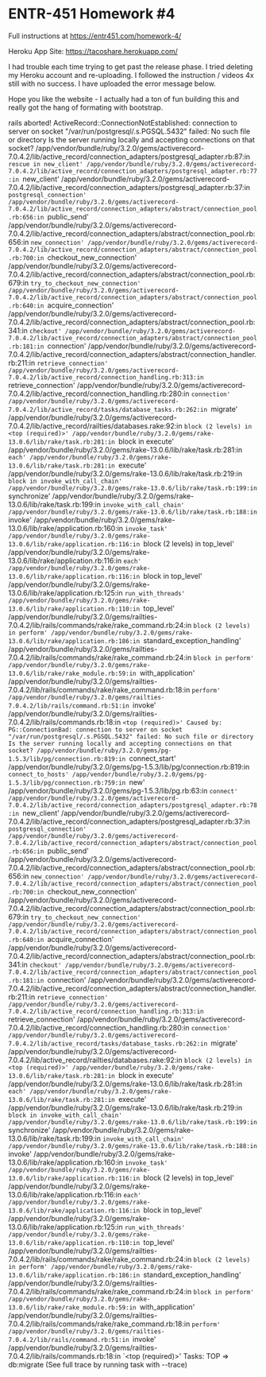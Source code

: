 # ENTR-451 Homework #4

Full instructions at https://entr451.com/homework-4/

Heroku App Site:
https://tacoshare.herokuapp.com/

I had trouble each time trying to get past the release phase. I tried deleting my Heroku account and re-uploading. I followed the instruction / videos 4x still with no success. I have uploaded the error message below. 

Hope you like the website - I actually had a ton of fun building this and really got the hang of formating with bootstrap. 

rails aborted!
ActiveRecord::ConnectionNotEstablished: connection to server on socket "/var/run/postgresql/.s.PGSQL.5432" failed: No such file or directory
	Is the server running locally and accepting connections on that socket?
/app/vendor/bundle/ruby/3.2.0/gems/activerecord-7.0.4.2/lib/active_record/connection_adapters/postgresql_adapter.rb:87:in `rescue in new_client'
/app/vendor/bundle/ruby/3.2.0/gems/activerecord-7.0.4.2/lib/active_record/connection_adapters/postgresql_adapter.rb:77:in `new_client'
/app/vendor/bundle/ruby/3.2.0/gems/activerecord-7.0.4.2/lib/active_record/connection_adapters/postgresql_adapter.rb:37:in `postgresql_connection'
/app/vendor/bundle/ruby/3.2.0/gems/activerecord-7.0.4.2/lib/active_record/connection_adapters/abstract/connection_pool.rb:656:in `public_send'
/app/vendor/bundle/ruby/3.2.0/gems/activerecord-7.0.4.2/lib/active_record/connection_adapters/abstract/connection_pool.rb:656:in `new_connection'
/app/vendor/bundle/ruby/3.2.0/gems/activerecord-7.0.4.2/lib/active_record/connection_adapters/abstract/connection_pool.rb:700:in `checkout_new_connection'
/app/vendor/bundle/ruby/3.2.0/gems/activerecord-7.0.4.2/lib/active_record/connection_adapters/abstract/connection_pool.rb:679:in `try_to_checkout_new_connection'
/app/vendor/bundle/ruby/3.2.0/gems/activerecord-7.0.4.2/lib/active_record/connection_adapters/abstract/connection_pool.rb:640:in `acquire_connection'
/app/vendor/bundle/ruby/3.2.0/gems/activerecord-7.0.4.2/lib/active_record/connection_adapters/abstract/connection_pool.rb:341:in `checkout'
/app/vendor/bundle/ruby/3.2.0/gems/activerecord-7.0.4.2/lib/active_record/connection_adapters/abstract/connection_pool.rb:181:in `connection'
/app/vendor/bundle/ruby/3.2.0/gems/activerecord-7.0.4.2/lib/active_record/connection_adapters/abstract/connection_handler.rb:211:in `retrieve_connection'
/app/vendor/bundle/ruby/3.2.0/gems/activerecord-7.0.4.2/lib/active_record/connection_handling.rb:313:in `retrieve_connection'
/app/vendor/bundle/ruby/3.2.0/gems/activerecord-7.0.4.2/lib/active_record/connection_handling.rb:280:in `connection'
/app/vendor/bundle/ruby/3.2.0/gems/activerecord-7.0.4.2/lib/active_record/tasks/database_tasks.rb:262:in `migrate'
/app/vendor/bundle/ruby/3.2.0/gems/activerecord-7.0.4.2/lib/active_record/railties/databases.rake:92:in `block (2 levels) in <top (required)>'
/app/vendor/bundle/ruby/3.2.0/gems/rake-13.0.6/lib/rake/task.rb:281:in `block in execute'
/app/vendor/bundle/ruby/3.2.0/gems/rake-13.0.6/lib/rake/task.rb:281:in `each'
/app/vendor/bundle/ruby/3.2.0/gems/rake-13.0.6/lib/rake/task.rb:281:in `execute'
/app/vendor/bundle/ruby/3.2.0/gems/rake-13.0.6/lib/rake/task.rb:219:in `block in invoke_with_call_chain'
/app/vendor/bundle/ruby/3.2.0/gems/rake-13.0.6/lib/rake/task.rb:199:in `synchronize'
/app/vendor/bundle/ruby/3.2.0/gems/rake-13.0.6/lib/rake/task.rb:199:in `invoke_with_call_chain'
/app/vendor/bundle/ruby/3.2.0/gems/rake-13.0.6/lib/rake/task.rb:188:in `invoke'
/app/vendor/bundle/ruby/3.2.0/gems/rake-13.0.6/lib/rake/application.rb:160:in `invoke_task'
/app/vendor/bundle/ruby/3.2.0/gems/rake-13.0.6/lib/rake/application.rb:116:in `block (2 levels) in top_level'
/app/vendor/bundle/ruby/3.2.0/gems/rake-13.0.6/lib/rake/application.rb:116:in `each'
/app/vendor/bundle/ruby/3.2.0/gems/rake-13.0.6/lib/rake/application.rb:116:in `block in top_level'
/app/vendor/bundle/ruby/3.2.0/gems/rake-13.0.6/lib/rake/application.rb:125:in `run_with_threads'
/app/vendor/bundle/ruby/3.2.0/gems/rake-13.0.6/lib/rake/application.rb:110:in `top_level'
/app/vendor/bundle/ruby/3.2.0/gems/railties-7.0.4.2/lib/rails/commands/rake/rake_command.rb:24:in `block (2 levels) in perform'
/app/vendor/bundle/ruby/3.2.0/gems/rake-13.0.6/lib/rake/application.rb:186:in `standard_exception_handling'
/app/vendor/bundle/ruby/3.2.0/gems/railties-7.0.4.2/lib/rails/commands/rake/rake_command.rb:24:in `block in perform'
/app/vendor/bundle/ruby/3.2.0/gems/rake-13.0.6/lib/rake/rake_module.rb:59:in `with_application'
/app/vendor/bundle/ruby/3.2.0/gems/railties-7.0.4.2/lib/rails/commands/rake/rake_command.rb:18:in `perform'
/app/vendor/bundle/ruby/3.2.0/gems/railties-7.0.4.2/lib/rails/command.rb:51:in `invoke'
/app/vendor/bundle/ruby/3.2.0/gems/railties-7.0.4.2/lib/rails/commands.rb:18:in `<top (required)>'
Caused by:
PG::ConnectionBad: connection to server on socket "/var/run/postgresql/.s.PGSQL.5432" failed: No such file or directory
	Is the server running locally and accepting connections on that socket?
/app/vendor/bundle/ruby/3.2.0/gems/pg-1.5.3/lib/pg/connection.rb:819:in `connect_start'
/app/vendor/bundle/ruby/3.2.0/gems/pg-1.5.3/lib/pg/connection.rb:819:in `connect_to_hosts'
/app/vendor/bundle/ruby/3.2.0/gems/pg-1.5.3/lib/pg/connection.rb:759:in `new'
/app/vendor/bundle/ruby/3.2.0/gems/pg-1.5.3/lib/pg.rb:63:in `connect'
/app/vendor/bundle/ruby/3.2.0/gems/activerecord-7.0.4.2/lib/active_record/connection_adapters/postgresql_adapter.rb:78:in `new_client'
/app/vendor/bundle/ruby/3.2.0/gems/activerecord-7.0.4.2/lib/active_record/connection_adapters/postgresql_adapter.rb:37:in `postgresql_connection'
/app/vendor/bundle/ruby/3.2.0/gems/activerecord-7.0.4.2/lib/active_record/connection_adapters/abstract/connection_pool.rb:656:in `public_send'
/app/vendor/bundle/ruby/3.2.0/gems/activerecord-7.0.4.2/lib/active_record/connection_adapters/abstract/connection_pool.rb:656:in `new_connection'
/app/vendor/bundle/ruby/3.2.0/gems/activerecord-7.0.4.2/lib/active_record/connection_adapters/abstract/connection_pool.rb:700:in `checkout_new_connection'
/app/vendor/bundle/ruby/3.2.0/gems/activerecord-7.0.4.2/lib/active_record/connection_adapters/abstract/connection_pool.rb:679:in `try_to_checkout_new_connection'
/app/vendor/bundle/ruby/3.2.0/gems/activerecord-7.0.4.2/lib/active_record/connection_adapters/abstract/connection_pool.rb:640:in `acquire_connection'
/app/vendor/bundle/ruby/3.2.0/gems/activerecord-7.0.4.2/lib/active_record/connection_adapters/abstract/connection_pool.rb:341:in `checkout'
/app/vendor/bundle/ruby/3.2.0/gems/activerecord-7.0.4.2/lib/active_record/connection_adapters/abstract/connection_pool.rb:181:in `connection'
/app/vendor/bundle/ruby/3.2.0/gems/activerecord-7.0.4.2/lib/active_record/connection_adapters/abstract/connection_handler.rb:211:in `retrieve_connection'
/app/vendor/bundle/ruby/3.2.0/gems/activerecord-7.0.4.2/lib/active_record/connection_handling.rb:313:in `retrieve_connection'
/app/vendor/bundle/ruby/3.2.0/gems/activerecord-7.0.4.2/lib/active_record/connection_handling.rb:280:in `connection'
/app/vendor/bundle/ruby/3.2.0/gems/activerecord-7.0.4.2/lib/active_record/tasks/database_tasks.rb:262:in `migrate'
/app/vendor/bundle/ruby/3.2.0/gems/activerecord-7.0.4.2/lib/active_record/railties/databases.rake:92:in `block (2 levels) in <top (required)>'
/app/vendor/bundle/ruby/3.2.0/gems/rake-13.0.6/lib/rake/task.rb:281:in `block in execute'
/app/vendor/bundle/ruby/3.2.0/gems/rake-13.0.6/lib/rake/task.rb:281:in `each'
/app/vendor/bundle/ruby/3.2.0/gems/rake-13.0.6/lib/rake/task.rb:281:in `execute'
/app/vendor/bundle/ruby/3.2.0/gems/rake-13.0.6/lib/rake/task.rb:219:in `block in invoke_with_call_chain'
/app/vendor/bundle/ruby/3.2.0/gems/rake-13.0.6/lib/rake/task.rb:199:in `synchronize'
/app/vendor/bundle/ruby/3.2.0/gems/rake-13.0.6/lib/rake/task.rb:199:in `invoke_with_call_chain'
/app/vendor/bundle/ruby/3.2.0/gems/rake-13.0.6/lib/rake/task.rb:188:in `invoke'
/app/vendor/bundle/ruby/3.2.0/gems/rake-13.0.6/lib/rake/application.rb:160:in `invoke_task'
/app/vendor/bundle/ruby/3.2.0/gems/rake-13.0.6/lib/rake/application.rb:116:in `block (2 levels) in top_level'
/app/vendor/bundle/ruby/3.2.0/gems/rake-13.0.6/lib/rake/application.rb:116:in `each'
/app/vendor/bundle/ruby/3.2.0/gems/rake-13.0.6/lib/rake/application.rb:116:in `block in top_level'
/app/vendor/bundle/ruby/3.2.0/gems/rake-13.0.6/lib/rake/application.rb:125:in `run_with_threads'
/app/vendor/bundle/ruby/3.2.0/gems/rake-13.0.6/lib/rake/application.rb:110:in `top_level'
/app/vendor/bundle/ruby/3.2.0/gems/railties-7.0.4.2/lib/rails/commands/rake/rake_command.rb:24:in `block (2 levels) in perform'
/app/vendor/bundle/ruby/3.2.0/gems/rake-13.0.6/lib/rake/application.rb:186:in `standard_exception_handling'
/app/vendor/bundle/ruby/3.2.0/gems/railties-7.0.4.2/lib/rails/commands/rake/rake_command.rb:24:in `block in perform'
/app/vendor/bundle/ruby/3.2.0/gems/rake-13.0.6/lib/rake/rake_module.rb:59:in `with_application'
/app/vendor/bundle/ruby/3.2.0/gems/railties-7.0.4.2/lib/rails/commands/rake/rake_command.rb:18:in `perform'
/app/vendor/bundle/ruby/3.2.0/gems/railties-7.0.4.2/lib/rails/command.rb:51:in `invoke'
/app/vendor/bundle/ruby/3.2.0/gems/railties-7.0.4.2/lib/rails/commands.rb:18:in `<top (required)>'
Tasks: TOP => db:migrate
(See full trace by running task with --trace)
